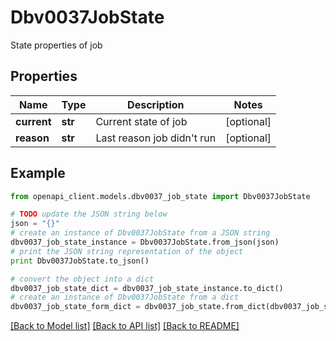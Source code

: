 # Dbv0037JobState

State properties of job

## Properties
Name | Type | Description | Notes
------------ | ------------- | ------------- | -------------
**current** | **str** | Current state of job | [optional] 
**reason** | **str** | Last reason job didn&#39;t run | [optional] 

## Example

```python
from openapi_client.models.dbv0037_job_state import Dbv0037JobState

# TODO update the JSON string below
json = "{}"
# create an instance of Dbv0037JobState from a JSON string
dbv0037_job_state_instance = Dbv0037JobState.from_json(json)
# print the JSON string representation of the object
print Dbv0037JobState.to_json()

# convert the object into a dict
dbv0037_job_state_dict = dbv0037_job_state_instance.to_dict()
# create an instance of Dbv0037JobState from a dict
dbv0037_job_state_form_dict = dbv0037_job_state.from_dict(dbv0037_job_state_dict)
```
[[Back to Model list]](../README.md#documentation-for-models) [[Back to API list]](../README.md#documentation-for-api-endpoints) [[Back to README]](../README.md)


